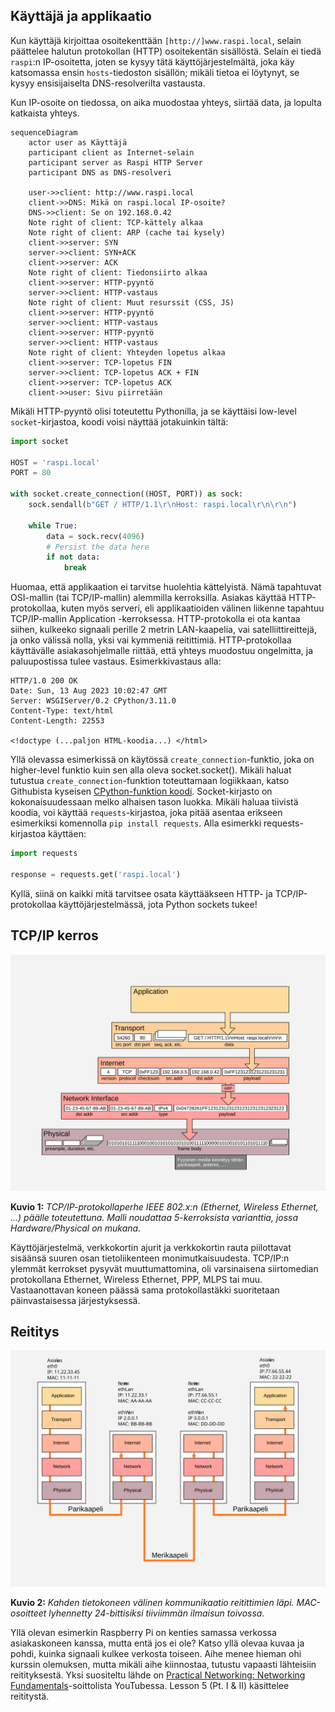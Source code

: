 ## Käyttäjä ja applikaatio

Kun käyttäjä kirjoittaa osoitekenttään `[http://]www.raspi.local`, selain päättelee halutun protokollan (HTTP) osoitekentän sisällöstä. Selain ei tiedä `raspi`:n IP-osoitetta, joten se kysyy tätä käyttöjärjestelmältä, joka käy katsomassa ensin `hosts`-tiedoston sisällön; mikäli tietoa ei löytynyt, se kysyy ensisijaiselta DNS-resolverilta vastausta.

Kun IP-osoite on tiedossa, on aika muodostaa yhteys, siirtää data, ja lopulta katkaista yhteys.

```mermaid
sequenceDiagram
	actor user as Käyttäjä
    participant client as Internet-selain
    participant server as Raspi HTTP Server
    participant DNS as DNS-resolveri
  
    user->>client: http://www.raspi.local
    client->>DNS: Mikä on raspi.local IP-osoite?
    DNS->>client: Se on 192.168.0.42
    Note right of client: TCP-kättely alkaa
    Note right of client: ARP (cache tai kysely)
    client->>server: SYN
    server->>client: SYN+ACK
    client->>server: ACK
    Note right of client: Tiedonsiirto alkaa
    client->>server: HTTP-pyyntö
    server->>client: HTTP-vastaus
    Note right of client: Muut resurssit (CSS, JS)
    client->>server: HTTP-pyyntö
    server->>client: HTTP-vastaus
    client->>server: HTTP-pyyntö
    server->>client: HTTP-vastaus
    Note right of client: Yhteyden lopetus alkaa
    client->>server: TCP-lopetus FIN
    server->>client: TCP-lopetus ACK + FIN
    client->>server: TCP-lopetus ACK
    client->>user: Sivu piirretään

```

Mikäli HTTP-pyyntö olisi toteutettu Pythonilla,  ja se käyttäisi low-level `socket`-kirjastoa, koodi voisi näyttää jotakuinkin tältä:

```python
import socket

HOST = 'raspi.local'
PORT = 80

with socket.create_connection((HOST, PORT)) as sock:
    sock.sendall(b"GET / HTTP/1.1\r\nHost: raspi.local\r\n\r\n")
    
    while True:
        data = sock.recv(4096)
        # Persist the data here
        if not data:
            break
```

Huomaa, että applikaation ei tarvitse huolehtia kättelyistä. Nämä tapahtuvat OSI-mallin (tai TCP/IP-mallin) alemmilla kerroksilla. Asiakas käyttää HTTP-protokollaa, kuten myös serveri, eli applikaatioiden välinen liikenne tapahtuu TCP/IP-mallin Application -kerroksessa. HTTP-protokolla ei ota kantaa siihen, kulkeeko signaali perille 2 metrin LAN-kaapelia, vai satelliittireittejä, ja onko välissä nolla, yksi vai kymmeniä reitittimiä. HTTP-protokollaa käyttävälle asiakasohjelmalle riittää, että yhteys muodostuu ongelmitta, ja paluupostissa tulee vastaus. Esimerkkivastaus alla:

```
HTTP/1.0 200 OK
Date: Sun, 13 Aug 2023 10:02:47 GMT
Server: WSGIServer/0.2 CPython/3.11.0
Content-Type: text/html
Content-Length: 22553

<!doctype (...paljon HTML-koodia...) </html>
```

Yllä olevassa esimerkissä on käytössä `create_connection`-funktio, joka on higher-level funktio kuin sen alla oleva socket.socket(). Mikäli haluat tutustua `create_connection`-funktion toteuttamaan logiikkaan, katso Githubista kyseisen [CPython-funktion koodi](https://github.com/python/cpython/blob/main/Lib/socket.py). Socket-kirjasto on kokonaisuudessaan melko alhaisen tason luokka. Mikäli haluaa tiivistä koodia, voi käyttää `requests`-kirjastoa, joka pitää asentaa erikseen esimerkiksi komennolla `pip install requests`. Alla esimerkki requests-kirjastoa käyttäen:

```python
import requests

response = requests.get('raspi.local')
```

Kyllä, siinä on kaikki mitä tarvitsee osata käyttääkseen HTTP- ja TCP/IP-protokollaa käyttöjärjestelmässä, jota Python sockets tukee!



## TCP/IP kerros

![tcp_to_cable](../images/tcp_to_cable.svg)

**Kuvio 1:** *TCP/IP-protokollaperhe IEEE 802.x:n (Ethernet, Wireless Ethernet, ...) päälle toteutettuna. Malli noudattaa 5-kerroksista varianttia, jossa Hardware/Physical on mukana.*

Käyttöjärjestelmä, verkkokortin ajurit ja verkkokortin rauta piilottavat sisäänsä suuren osan tietoliikenteen monimutkaisuudesta. TCP/IP:n ylemmät kerrokset pysyvät muuttumattomina, oli varsinaisena siirtomedian protokollana Ethernet, Wireless Ethernet, PPP, MLPS tai muu. Vastaanottavan koneen päässä sama protokollastäkki suoritetaan päinvastaisessa järjestyksessä.



## Reititys

![tcp_router_router_tcp](../images/tcp_router_router_tcp.svg)

**Kuvio 2:** *Kahden tietokoneen välinen kommunikaatio reitittimien läpi. MAC-osoitteet lyhennetty 24-bittisiksi tiiviimmän ilmaisun toivossa.*

Yllä olevan esimerkin Raspberry Pi on kenties samassa verkossa asiakaskoneen kanssa, mutta entä jos ei ole? Katso yllä olevaa kuvaa ja pohdi, kuinka signaali kulkee verkosta toiseen. Aihe menee hieman ohi kurssin olemuksen, mutta mikäli aihe kiinnostaa, tutustu vapaasti lähteisiin reitityksestä. Yksi suositeltu lähde on [Practical Networking: Networking Fundamentals](https://www.youtube.com/watch?v=bj-Yfakjllc&list=PLIFyRwBY_4bRLmKfP1KnZA6rZbRHtxmXi)-soittolista YouTubessa. Lesson 5 (Pt. I & II) käsittelee reititystä.